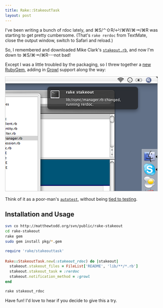 ```yaml
---
title: Rake::StakeoutTask
layout: post
---
```

I've been writing a bunch of rdoc lately, and <span title="Save">&#x2318;S</span>/<span title="Run Rake Task">&#x2303;&#x21e7;R</span>/<span title="Select default rerdoc task from last time">&#x21a9;</span>/<span title="Close RakeMate window">&#x2318;W</span>/<span title="Switch to Safari">&#x2318;&#x21e5;</span>/<span title="Reload Page">&#x2318;R</span> was starting to get pretty cumbersome. (That's <code>rake rerdoc</code> from TextMate, close the output window, switch to Safari and reload.)

So, I remembered and downloaded Mike Clark's <a href="http://www.pragmaticautomation.com/cgi-bin/pragauto.cgi/Monitor/StakingOutFileChanges.rdoc"><code>stakeout.rb</code></a>, and now I'm down to <span title="Save">&#x2318;S</span>/<span title="Switch to Safari">&#x2318;&#x21e5;</span>/<span title="Reload Page">&#x2318;R</span>---not bad!

Except I was a little troubled by the packaging, so I threw together a <a href="http://matthewtodd.org/svn/public/rake-stakeout/lib/rake/stakeouttask.rb">new RubyGem</a>, adding in <a href="http://www.growl.info">Growl</a> support along the way:

<img src="/images/2007/05/03/rakestakeouttask.png" width="500" height="375" alt="Rake::StakeoutTask" style="border: 1px solid #ccc;" />

Think of it as a poor-man's <a href="http://www.zenspider.com/ZSS/Products/ZenTest/"><code>autotest</code></a>, without being <a href="http://zentest.rubyforge.org/ZenTest/classes/Autotest.html">tied to testing</a>.

<h2>Installation and Usage</h2>

```bash
svn co http://matthewtodd.org/svn/public/rake-stakeout
cd rake-stakeout
rake gem
sudo gem install pkg/*.gem
```

```ruby
require 'rake/stakeouttask'

Rake::StakeoutTask.new(:stakeout_rdoc) do |stakeout|
  stakeout.stakeout_files = FileList['README', 'lib/**/*.rb']
  stakeout.stakeout_task = :rerdoc
  stakeout.notification_method = :growl
end
```

```bash
rake stakeout_rdoc
```

Have fun! I'd love to hear if you decide to give this a try.

